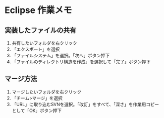 # Eclipse 作業メモ

## 実装したファイルの共有
1. 共有したいフォルダを右クリック
2. 「エクスポート」を選択  
3. 「ファイルシステム」を選択。「次へ」ボタン押下
4. 「ファイルのディレクトリ構造を作成」を選択して「完了」ボタン押下

## マージ方法 
1. マージしたいフォルダを右クリック
2. 「チーム>マージ」を選択  
3. 「URL」に取り込むSVNを選択。「改訂」をすべて、「深さ」を作業用コピーとして「OK」ボタン押下      

